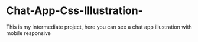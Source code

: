 # Chat-App-Css-Illustration-
This is my Intermediate project, here you can see a chat app illustration with mobile responsive
